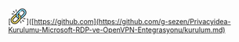 [![Link](/images/link.png)]([https://github.com](https://github.com/g-sezen/Privacyidea-Kurulumu-Microsoft-RDP-ve-OpenVPN-Entegrasyonu/kurulum.md)
